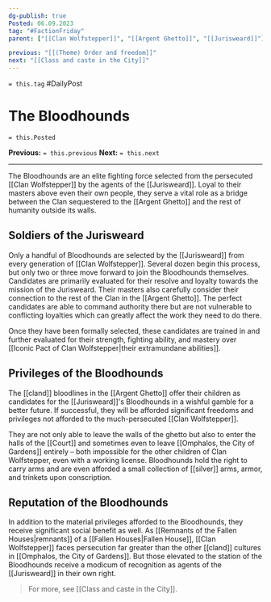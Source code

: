 ```yaml
---
dg-publish: true
Posted: 06.09.2023
tag: "#FactionFriday"
parent: ["[[Clan Wolfstepper]]", "[[Argent Ghetto]]", "[[Jurisweard]]"]

previous: "[[(Theme) Order and freedom]]"
next: "[[Class and caste in the City]]"
---
```

`= this.tag` #DailyPost 
# The Bloodhounds
`= this.Posted`

**Previous:** `= this.previous`
**Next:** `= this.next`

---

The Bloodhounds are an elite fighting force selected from the persecuted [[Clan Wolfstepper]] by the agents of the [[Jurisweard]]. Loyal to their masters above even their own people, they serve a vital role as a bridge between the Clan sequestered to the [[Argent Ghetto]] and the rest of humanity outside its walls.

## Soldiers of the Jurisweard

Only a handful of Bloodhounds are selected by the [[Jurisweard]] from every generation of [[Clan Wolfstepper]]. Several dozen begin this process, but only two or three move forward to join the Bloodhounds themselves. Candidates are primarily evaluated for their resolve and loyalty towards the mission of the Jurisweard. Their masters also carefully consider their connection to the rest of the Clan in the [[Argent Ghetto]]. The perfect candidates are able to command authority there but are not vulnerable to conflicting loyalties which can greatly affect the work they need to do there.

Once they have been formally selected, these candidates are trained in and further evaluated for their strength, fighting ability, and mastery over [[Iconic Pact of Clan Wolfstepper|their extramundane abilities]].

## Privileges of the Bloodhounds

The [[cland]] bloodlines in the [[Argent Ghetto]] offer their children as candidates for the [[Jurisweard]]'s Bloodhounds in a wishful gamble for a better future. If successful, they will be afforded significant freedoms and privileges not afforded to the much-persecuted [[Clan Wolfstepper]].

They are not only able to leave the walls of the ghetto but also to enter the halls of the [[Court]] and sometimes even to leave [[Omphalos, the City of Gardens]] entirely – both impossible for the other children of Clan Wolfstepper, even with a working license. Bloodhounds hold the right to carry arms and are even afforded a small collection of [[silver]] arms, armor, and trinkets upon conscription.

## Reputation of the Bloodhounds

In addition to the material privileges afforded to the Bloodhounds, they receive significant social benefit as well. As [[Remnants of the Fallen Houses|remnants]] of a [[Fallen Houses|Fallen House]], [[Clan Wolfstepper]] faces persecution far greater than the other [[cland]] cultures in [[Omphalos, the City of Gardens]]. But those elevated to the station of the Bloodhounds receive a modicum of recognition as agents of the [[Jurisweard]] in their own right.

> For more, see [[Class and caste in the City]].